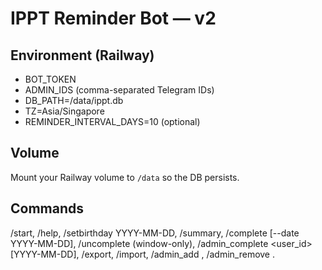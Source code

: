 # IPPT Reminder Bot — v2

## Environment (Railway)
- BOT_TOKEN
- ADMIN_IDS (comma-separated Telegram IDs)
- DB_PATH=/data/ippt.db
- TZ=Asia/Singapore
- REMINDER_INTERVAL_DAYS=10 (optional)

## Volume
Mount your Railway volume to `/data` so the DB persists.

## Commands
/start, /help, /setbirthday YYYY-MM-DD, /summary, /complete [--date YYYY-MM-DD],
/uncomplete (window-only), /admin_complete <user_id> [YYYY-MM-DD], /export, /import,
/admin_add <id>, /admin_remove <id>.
